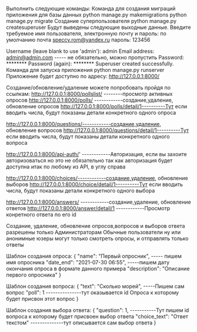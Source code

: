 Выполнить следующие команды:
Команда для создания миграций приложения для базы данных
python manage.py makemigrations
python manage.py migrate
Создание суперпользователя
python manage.py createsuperuser
Будут выведены следующие выходные данные. Введите требуемое имя пользователя, электронную почту и пароль: по умолчанию почта speccy.rom@yandex.ru пароль: 123456

Username (leave blank to use 'admin'): admin
Email address: admin@admin.com  ----- не обязательно, можно пропустить
Password: ********
Password (again): ********
Superuser created successfully.
Команда для запуска приложения
python manage.py runserver
Приложение будет доступно по адресу: http://127.0.0.1:8000/

Cоздание/обновление/удаление можете попробовать пройдя по ссылкам:
http://127.0.0.1:8000/pollslist/ --------просмотр активных опросов
http://127.0.0.1:8000/polls/ ------------создание,удаление, обновление опросов
http://127.0.0.1:8000/polls/detail/1----------Тут если вводить числа, будут показаны
детали конкретного одного опроса

http://127.0.0.1:8000/questions/------------создание,удаление, обновление вопросов
http://127.0.0.1:8000/questions/detail/1----------Тут если вводить числа, будут показаны
детали конкретного одного вопроса

http://127.0.0.1:8000/api-auth/'   ------------Авторизация, если вы захоите авторизоваться
но это не обязательно так как авторизация будет доступна итак по любому из API, в углу справа

http://127.0.0.1:8000/choices/------------создание,удаление, обновление выборов
http://127.0.0.1:8000/choice/detail/1----------Тут если вводить числа, будут показаны
детали конкретного одного выбора


http://127.0.0.1:8000/answers/                         ------------создание,удаление, обновление ответов
http://127.0.0.1:8000/answer/detail/1                  ------------Просмотр конретного ответа по его id

Создание, удаление, обновление опросов,вопросов и выборов ответа разрешены только Администраторам
Обычные пользователи ну или анонимные юзеры могут только смотреть опросы, и отправлять только
ответы

Шаблон создания опроса:
    {
        "name": "Первый опросник",                     ----- пишем имя опросника
        "date_end": "2021-07-30 06:55",                -----пишем дату окончания опроса в формате данного примера
        "description": "Описание первого опросника"
    }

Шаблон создания вопроса:
    {
        "text": "Сколько морей",         -----Пишем сам вопрос
        "poll": 1                         ---------------тут оказывается id Опроса к которому будет присвон этот вопрос
    } 

Шаблон создания выбора ответа:
    {
        "question": 1,                    -----------Тут пишем id вопроса к которому будет присвоен выбор ответа
        "choice_text": "Ответ текстом"    --------------тут описывается сам выбор ответа
    }

